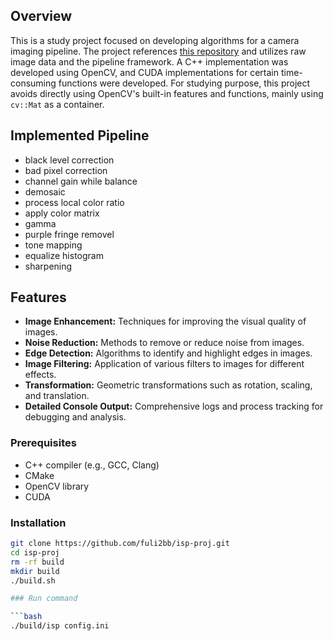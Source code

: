 ## Overview

This is a study project focused on developing algorithms for a camera imaging pipeline. 
The project references [this repository](https://github.com/mushfiqulalam/isp) and utilizes raw image data and the pipeline framework. 
A C++ implementation was developed using OpenCV, and CUDA implementations for certain time-consuming functions were developed. 
For studying purpose, this project avoids directly using OpenCV's built-in features and functions, mainly using `cv::Mat` as a container.

## Implemented Pipeline

- black level correction
- bad pixel correction 
- channel gain while balance
- demosaic
- process local color ratio
- apply color matrix
- gamma
- purple fringe removel
- tone mapping
- equalize histogram
- sharpening


## Features

- **Image Enhancement:** Techniques for improving the visual quality of images.
- **Noise Reduction:** Methods to remove or reduce noise from images.
- **Edge Detection:** Algorithms to identify and highlight edges in images.
- **Image Filtering:** Application of various filters to images for different effects.
- **Transformation:** Geometric transformations such as rotation, scaling, and translation.
- **Detailed Console Output:** Comprehensive logs and process tracking for debugging and analysis.

### Prerequisites

- C++ compiler (e.g., GCC, Clang)
- CMake
- OpenCV library
- CUDA

### Installation

```bash
git clone https://github.com/fuli2bb/isp-proj.git
cd isp-proj
rm -rf build
mkdir build
./build.sh

### Run command

```bash
./build/isp config.ini
